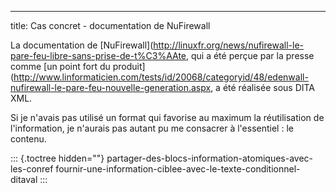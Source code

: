 ---
title: Cas concret - documentation de NuFirewall

La documentation de
\[NuFirewall\](<http://linuxfr.org/news/nufirewall-le-pare-feu-libre-sans-prise-de-t%C3%AAte>,
qui a été perçue par la presse comme \[un point fort du
produit\](<http://www.linformaticien.com/tests/id/20068/categoryid/48/edenwall-nufirewall-le-pare-feu-nouvelle-generation.aspx>,
a été réalisée sous DITA XML.

Si je n\'avais pas utilisé un format qui favorise au maximum la
réutilisation de l\'information, je n\'aurais pas autant pu me consacrer
à l\'essentiel : le contenu.

::: {.toctree hidden=""}
partager-des-blocs-information-atomiques-avec-les-conref
fournir-une-information-ciblee-avec-le-texte-conditionnel-ditaval
:::
